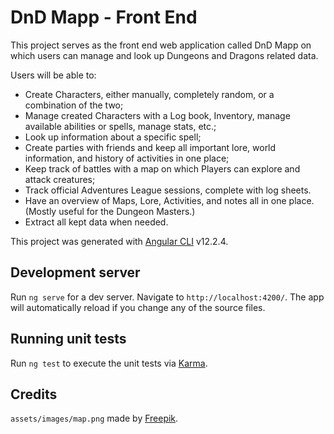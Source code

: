 # DnD Mapp - Front End

This project serves as the front end web application called DnD Mapp on which
users can manage and look up Dungeons and Dragons related data.

Users will be able to:

-   Create Characters, either manually, completely random, or a combination of the two;
-   Manage created Characters with a Log book, Inventory, manage available
    abilities or spells, manage stats, etc.;
-   Look up information about a specific spell;
-   Create parties with friends and keep all important lore, world information,
    and history of activities in one place;
-   Keep track of battles with a map on which Players can explore and attack creatures;
-   Track official Adventures League sessions, complete with log sheets.
-   Have an overview of Maps, Lore, Activities, and notes all in one place.
    (Mostly useful for the Dungeon Masters.)
-   Extract all kept data when needed.

This project was generated with [Angular CLI](https://github.com/angular/angular-cli) v12.2.4.

## Development server

Run `ng serve` for a dev server. Navigate to `http://localhost:4200/`. The app will automatically reload if you change any of the source files.

## Running unit tests

Run `ng test` to execute the unit tests via [Karma](https://karma-runner.github.io).

## Credits

`assets/images/map.png` made by [Freepik](https://www.flaticon.com/authors/freepik).
